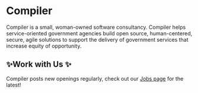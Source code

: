 # Compiler

Compiler is a small, woman-owned software consultancy. Compiler helps service-oriented government agencies build open source, human-centered, secure, agile solutions to support the delivery of government services that increase equity of opportunity.

## ✨Work with Us ✨

Compiler posts new openings regularly, check out our [Jobs page](https://compiler.la/jobs) for the latest!
